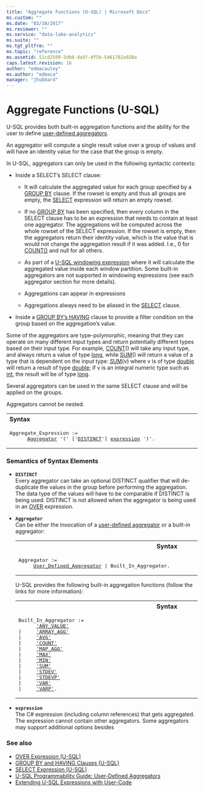 ```yaml
---
title: "Aggregate Functions (U-SQL) | Microsoft Docs"
ms.custom: ""
ms.date: "03/10/2017"
ms.reviewer: ""
ms.service: "data-lake-analytics"
ms.suite: ""
ms.tgt_pltfrm: ""
ms.topic: "reference"
ms.assetid: 51cd2509-5db8-4a5f-8f5b-5461782a928a
caps.latest.revision: 16
author: "edmacauley"
ms.author: "edmaca"
manager: "jhubbard"
---
```

# Aggregate Functions (U-SQL)
U-SQL provides both built-in aggregation functions and the ability for the user to define [user-defined aggregators](https://docs.microsoft.com/azure/data-lake-analytics/data-lake-analytics-u-sql-programmability-guide#user-defined-aggregates--udagg).  

An aggregator will compute a single result value over a group of values and will have an identity value for the case that the group is empty. 

In U-SQL, aggregators can only be used in the following syntactic contexts: 

* Inside a SELECT’s SELECT clause:
  * It will calculate the aggregated value for each group specified by a [GROUP BY](group-by-and-having-clauses-u-sql.md) clause. If the rowset is empty and thus all groups are empty, the [SELECT](select-expression-u-sql.md) expression will return an empty rowset. 

  * If no [GROUP BY](group-by-and-having-clauses-u-sql.md) has been specified, then every column in the SELECT clause has to be an expression that needs to contain at least one aggregator. The aggregations will be computed across the whole rowset of the SELECT expression. If the rowset is empty, then the aggregators return their identity value, which is the value that is would not change the aggregation result if it was added. I.e., 0 for [COUNT()](count-u-sql.md) and null for all others.

  * As part of a [U-SQL windowing expression](over-expression-u-sql.md) where it will calculate the aggregated value inside each window partition. Some built-in aggregators are not supported in windowing expressions (see each aggregator section for more details). 

  * Aggregations can appear in expressions 

  * Aggregations always need to be aliased in the [SELECT](select-expression-u-sql.md) clause. 
  
* Inside a [GROUP BY’s HAVING](group-by-and-having-clauses-u-sql.md) clause to provide a filter condition on the group based on the aggregation’s value. 
 
Some of the aggregators are type-polymorphic, meaning that they can operate on many different input types and return potentially different types based on their input type. For example, [COUNT](count-u-sql.md)() will take any input type, and always return a value of type [long](numeric-types-and-literals.md), while [SUM](sum-u-sql.md)() will return a value of a type that is dependent on the input type: [SUM](sum-u-sql.md)(v) where v is of type [double](numeric-types-and-literals.md) will return a result of type [double](numeric-types-and-literals.md); if v is an integral numeric type such as [int](numeric-types-and-literals.md), the result will be of type [long](numeric-types-and-literals.md). 

Several aggregators can be used in the same SELECT clause and will be applied on the groups. 

Aggregators cannot be nested. 

<table><th align="left">Syntax</th><tr><td><pre>
Aggregate_Expression :=                                                                                  
      <a href="#aggr">Aggregator</a> '(' ['<a href="#dist">DISTINCT</a>'] <a href="#exp">expression</a> ')'. 
</pre></td></tr></table>

### Semantics of Syntax Elements 
* <a name="dist"></a>**`DISTINCT`**  
Every aggregator can take an optional DISTINCT qualifier that will de-duplicate the values in the group before performing the aggregation. The data type of the values will have to be comparable if DISTINCT is being used. DISTINCT is not allowed when the aggregator is being used in an [OVER](over-expression-u-sql.md) expression.

* <a name="aggr"></a>**`Aggregator`**  
Can be either the invocation of a [user-defined aggregator](https://docs.microsoft.com/azure/data-lake-analytics/data-lake-analytics-u-sql-programmability-guide#user-defined-aggregates--udagg) or a built-in aggregator: 

  <table><th>Syntax</th><tr><td><pre>Aggregator :=                                                                                       <br />     <a href="https://docs.microsoft.com/azure/data-lake-analytics/data-lake-analytics-u-sql-programmability-guide#user-defined-aggregates--udagg">User_Defined_Aggregator</a> | Built_In_Aggregator.</pre></td></tr></table>


  U-SQL provides the following built-in aggregation functions (follow the links for more information): 

  <table><th>Syntax</th><tr><td><pre>Built_In_Aggregator :=                                                                              <br />      <a href="any-value-u-sql.md">'ANY_VALUE'</a>
  |     <a href="array-agg-u-sql.md">'ARRAY_AGG'</a>
  |     <a href="avg-u-sql.md">'AVG'</a>
  |     <a href="count-u-sql.md">'COUNT'</a>
  |     <a href="map-agg-u-sql.md">'MAP_AGG'</a>
  |     <a href="max-u-sql.md">'MAX'</a>
  |     <a href="min-u-sql.md">'MIN'</a>
  |     <a href="sum-u-sql.md">'SUM'</a>
  |     <a href="stdev-u-sql.md">'STDEV'</a>
  |     <a href="stdevp-u-sql.md">'STDEVP'</a>
  |     <a href="var-u-sql.md">'VAR'</a>
  |     <a href="varp-u-sql.md">'VARP'</a>.</pre></td></tr></table>



* <a name="exp"></a>**`expression`**  
The C# expression (including column references) that gets aggregated. The expression cannot contain other aggregators. Some aggregators may support additional options besides 

### See also 
* [OVER Expression (U-SQL)](over-expression-u-sql.md) 
* [GROUP BY and HAVING Clauses (U-SQL)](group-by-and-having-clauses-u-sql.md)
* [SELECT Expression (U-SQL)](select-expression-u-sql.md)
* [U-SQL Programmability Guide: User-Defined Aggregators](https://docs.microsoft.com/azure/data-lake-analytics/data-lake-analytics-u-sql-programmability-guide#user-defined-aggregates--udagg)
* [Extending U-SQL Expressions with User-Code](extending-u-sql-expressions-with-user-code.md)  
